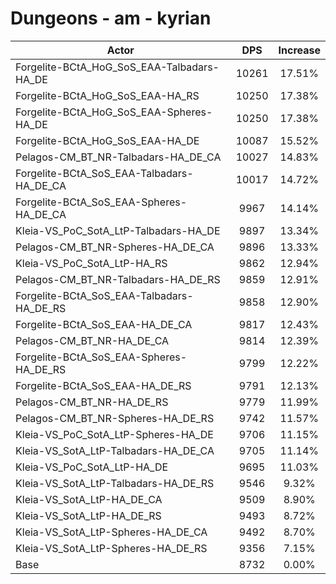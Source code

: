 # Dungeons - am - kyrian
| Actor | DPS | Increase |
|---|:---:|:---:|
|Forgelite-BCtA_HoG_SoS_EAA-Talbadars-HA_DE|10261|17.51%|
|Forgelite-BCtA_HoG_SoS_EAA-HA_RS|10250|17.38%|
|Forgelite-BCtA_HoG_SoS_EAA-Spheres-HA_DE|10250|17.38%|
|Forgelite-BCtA_HoG_SoS_EAA-HA_DE|10087|15.52%|
|Pelagos-CM_BT_NR-Talbadars-HA_DE_CA|10027|14.83%|
|Forgelite-BCtA_SoS_EAA-Talbadars-HA_DE_CA|10017|14.72%|
|Forgelite-BCtA_SoS_EAA-Spheres-HA_DE_CA|9967|14.14%|
|Kleia-VS_PoC_SotA_LtP-Talbadars-HA_DE|9897|13.34%|
|Pelagos-CM_BT_NR-Spheres-HA_DE_CA|9896|13.33%|
|Kleia-VS_PoC_SotA_LtP-HA_RS|9862|12.94%|
|Pelagos-CM_BT_NR-Talbadars-HA_DE_RS|9859|12.91%|
|Forgelite-BCtA_SoS_EAA-Talbadars-HA_DE_RS|9858|12.90%|
|Forgelite-BCtA_SoS_EAA-HA_DE_CA|9817|12.43%|
|Pelagos-CM_BT_NR-HA_DE_CA|9814|12.39%|
|Forgelite-BCtA_SoS_EAA-Spheres-HA_DE_RS|9799|12.22%|
|Forgelite-BCtA_SoS_EAA-HA_DE_RS|9791|12.13%|
|Pelagos-CM_BT_NR-HA_DE_RS|9779|11.99%|
|Pelagos-CM_BT_NR-Spheres-HA_DE_RS|9742|11.57%|
|Kleia-VS_PoC_SotA_LtP-Spheres-HA_DE|9706|11.15%|
|Kleia-VS_SotA_LtP-Talbadars-HA_DE_CA|9705|11.14%|
|Kleia-VS_PoC_SotA_LtP-HA_DE|9695|11.03%|
|Kleia-VS_SotA_LtP-Talbadars-HA_DE_RS|9546|9.32%|
|Kleia-VS_SotA_LtP-HA_DE_CA|9509|8.90%|
|Kleia-VS_SotA_LtP-HA_DE_RS|9493|8.72%|
|Kleia-VS_SotA_LtP-Spheres-HA_DE_CA|9492|8.70%|
|Kleia-VS_SotA_LtP-Spheres-HA_DE_RS|9356|7.15%|
|Base|8732|0.00%|
